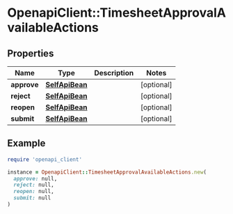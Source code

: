 # OpenapiClient::TimesheetApprovalAvailableActions

## Properties

| Name | Type | Description | Notes |
| ---- | ---- | ----------- | ----- |
| **approve** | [**SelfApiBean**](SelfApiBean.md) |  | [optional] |
| **reject** | [**SelfApiBean**](SelfApiBean.md) |  | [optional] |
| **reopen** | [**SelfApiBean**](SelfApiBean.md) |  | [optional] |
| **submit** | [**SelfApiBean**](SelfApiBean.md) |  | [optional] |

## Example

```ruby
require 'openapi_client'

instance = OpenapiClient::TimesheetApprovalAvailableActions.new(
  approve: null,
  reject: null,
  reopen: null,
  submit: null
)
```

